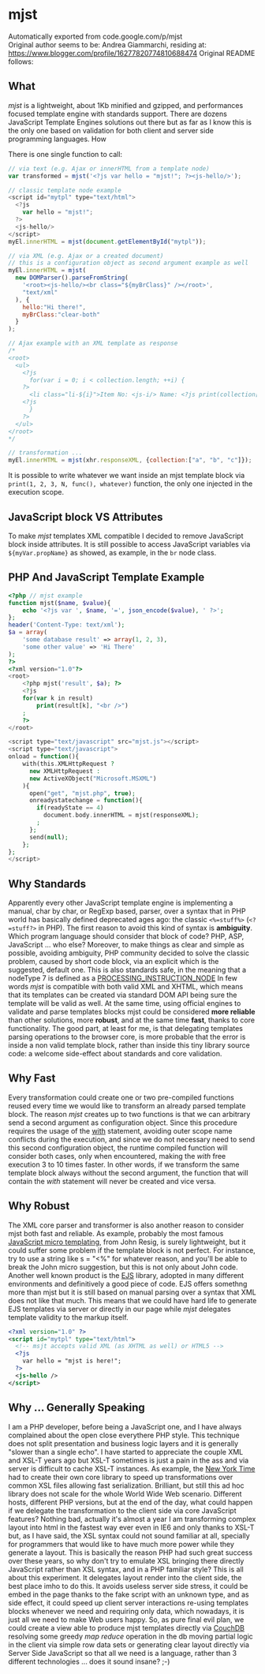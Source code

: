 # mjst
Automatically exported from code.google.com/p/mjst  
Original author seems to be: Andrea Giammarchi, residing at: https://www.blogger.com/profile/16277820774810688474
Original README follows:

## What

*mjst* is a lightweight, about 1Kb minified and gzipped, and performances focused template engine with standards support. There are dozens JavaScript Template Engines solutions out there but as far as I know this is the only one based on validation for both client and server side programming languages.
How

There is one single function to call:
```javascript
// via text (e.g. Ajax or innerHTML from a template node)
var transformed = mjst('<?js var hello = "mjst!"; ?><js-hello/>');

// classic template node example
<script id="mytpl" type="text/html">
  <?js
    var hello = "mjst!";
  ?>
  <js-hello/>
</script>
myEl.innerHTML = mjst(document.getElementById("mytpl"));

// via XML (e.g. Ajax or a created document)
// this is a configuration object as second argument example as well
myEl.innerHTML = mjst(
  new DOMParser().parseFromString(
    '<root><js-hello/><br class="${myBrClass}" /></root>',
    "text/xml"
  ), {
    hello:"Hi there!",
    myBrClass:"clear-both"
  }
);

// Ajax example with an XML template as response
/*
<root>
  <ul>
    <?js
      for(var i = 0; i < collection.length; ++i) {
    ?>
      <li class="li-${i}">Item No: <js-i/> Name: <?js print(collection[i]); ?></li>
    <?js
      }
    ?>
  </ul>
</root>
*/

// transformation ...
myEl.innerHTML = mjst(xhr.responseXML, {collection:["a", "b", "c"]});
```
It is possible to write whatever we want inside an mjst template block via ```print(1, 2, 3, N, func(), whatever)``` function, the only one injected in the execution scope.

## JavaScript block VS Attributes

To make *mjst* templates XML compatible I decided to remove JavaScript block inside attributes. It is still possible to access JavaScript variables via ```${myVar.propName}``` as showed, as example, in the ```br``` node class.

## PHP And JavaScript Template Example
```php
<?php // mjst example
function mjst($name, $value){
    echo '<?js var ', $name, '=', json_encode($value), ' ?>';
};
header('Content-Type: text/xml');
$a = array(
    'some database result' => array(1, 2, 3),
    'some other value' => 'Hi There'
);
?>
<?xml version="1.0"?>
<root>
    <?php mjst('result', $a); ?>
    <?js
    for(var k in result)
        print(result[k], "<br />")
    ;
    ?>
</root>

<script type="text/javascript" src="mjst.js"></script>
<script type="text/javascript">
onload = function(){
    with(this.XMLHttpRequest ?
      new XMLHttpRequest :
      new ActiveXObject("Microsoft.MSXML")
    ){
      open("get", "mjst.php", true);
      onreadystatechange = function(){
        if(readyState == 4)
          document.body.innerHTML = mjst(responseXML);
        ;
      };
      send(null);
    };
};
</script>
```

## Why Standards

Apparently every other JavaScript template engine is implementing a manual, char by char, or RegExp based, parser, over a syntax that in PHP world has basically defined deprecated ages ago: the classic ```<%=stuff%>``` (```<?=stuff?>``` in PHP). The first reason to avoid this kind of syntax is **ambiguity**. Which program language should consider that block of code? PHP, ASP, JavaScript ... who else? Moreover, to make things as clear and simple as possible, avoiding ambiguity, PHP community decided to solve the classic <?xml?> problem, caused by short code block, via an explicit <?php ?> which is the suggested, default one. This is also standards safe, in the meaning that a nodeType 7 is defined as a [PROCESSING_INSTRUCTION_NODE](http://www.w3.org/2003/01/dom2-javadoc/org/w3c/dom/Node.html#PROCESSING_INSTRUCTION_NODE) In few words *mjst* is compatible with both valid XML and XHTML, which means that its templates can be created via standard DOM API being sure the template will be valid as well. At the same time, using official engines to validate and parse templates blocks mjst could be considered **more reliable** than other solutions, more **robust**, and at the same time **fast**, thanks to core functionality. The good part, at least for me, is that delegating templates parsing operations to the browser core, is more probable that the error is inside a non valid template block, rather than inside this tiny library source code: a welcome side-effect about standards and core validation.

## Why Fast

Every transformation could create one or two pre-compiled functions reused every time we would like to transform an already parsed template block. The reason *mjst* creates up to two functions is that we can arbitrary send a second argument as configuration object. Since this procedure requires the usage of the [with](http://webreflection.blogspot.com/2009/12/with-some-good-example.html) statement, avoiding outer scope name conflicts during the execution, and since we do not necessary need to send this second configuration object, the runtime compiled function will consider both cases, only when encountered, making the *with* free execution 3 to 10 times faster. In other words, if we transform the same template block always without the second argument, the function that will contain the *with* statement will never be created and vice versa.

## Why Robust

The XML core parser and transformer is also another reason to consider mjst both fast and reliable. As example, probably the most famous [JavaScript micro templating](http://ejohn.org/blog/javascript-micro-templating/), from John Resig, is surely lightweight, but it could suffer some problem if the template block is not perfect. For instance, try to use a string like s = "<%" for whatever reason, and you'll be able to break the John micro suggestion, but this is not only about John code. Another well known product is the [EJS](http://embeddedjs.com/) library, adopted in many different environments and definitively a good piece of code. EJS offers somethng more than mjst but it is still based on manual parsing over a syntax that XML does not like that much. This means that we could have hard life to generate EJS templates via server or directly in our page while *mjst* delegates template validity to the markup itself.
```xml
<?xml version="1.0" ?> 
<script id="mytpl" type="text/html">
  <!-- msjt accepts valid XML (as XHTML as well) or HTML5 -->
  <?js
    var hello = "mjst is here!";
  ?>
  <js-hello />
</script>
```

## Why ... Generally Speaking

I am a PHP developer, before being a JavaScript one, and I have always complained about the open close everythere PHP style. This technique does not split presentation and business logic layers and it is generally "slower than a single echo". I have started to appreciate the couple XML and XSL-T years ago but XSL-T sometimes is just a pain in the ass and via server is difficult to cache XSL-T instances. As example, the [New York Time](http://code.nytimes.com/projects/xslcache) had to create their own core library to speed up transformations over common XSL files allowing fast serialization. Brilliant, but still this ad hoc library does not scale for the whole World Wide Web scenario. Different hosts, different PHP versions, but at the end of the day, what could happen if we delegate the transformation to the client side via core JavaScript features? Nothing bad, actually it's almost a year I am transforming complex layout into html in the fastest way ever even in IE6 and only thanks to XSL-T but, as I have said, the XSL syntax could not sound familiar at all, specially for programmers that would like to have much more power while they generate a layout. This is basically the reason PHP had such great success over these years, so why don't try to emulate XSL bringing there directly JavaScript rather than XSL syntax, and in a PHP familiar style? This is all about this experiment. It delegates layout render into the client side, the best place imho to do this. It avoids useless server side stress, it could be embed in the page thanks to the fake script with an unknown type, and as side effect, it could speed up client server interactions re-using templates blocks whenever we need and requiring only data, which nowadays, it is just all we need to make Web users happy. So, as pure final evil plan, we could create a view able to produce mjst templates directly via [CouchDB](http://couchdb.apache.org/) resolving some greedy *map reduce* operation in the db moving partial logic in the client via simple row data sets or generating clear layout directly via Server Side JavaScript so that all we need is a language, rather than 3 different technologies ... does it sound insane? ;-) 
